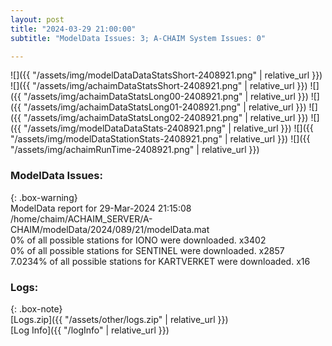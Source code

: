 ```yaml
---
layout: post
title: "2024-03-29 21:00:00"
subtitle: "ModelData Issues: 3; A-CHAIM System Issues: 0"

---
```


![]({{ "/assets/img/modelDataDataStatsShort-2408921.png" | relative_url }})
![]({{ "/assets/img/achaimDataStatsShort-2408921.png" | relative_url }})
![]({{ "/assets/img/achaimDataStatsLong00-2408921.png" | relative_url }})
![]({{ "/assets/img/achaimDataStatsLong01-2408921.png" | relative_url }})
![]({{ "/assets/img/achaimDataStatsLong02-2408921.png" | relative_url }})
![]({{ "/assets/img/modelDataDataStats-2408921.png" | relative_url }})
![]({{ "/assets/img/modelDataStationStats-2408921.png" | relative_url }})
![]({{ "/assets/img/achaimRunTime-2408921.png" | relative_url }})


### ModelData Issues:  
  
{: .box-warning}  
 ModelData report for 29-Mar-2024 21:15:08   
 /home/chaim/ACHAIM_SERVER/A-CHAIM/modelData/2024/089/21/modelData.mat   
 0% of all possible stations for IONO were downloaded. x3402   
 0% of all possible stations for SENTINEL were downloaded. x2857   
 7.0234% of all possible stations for KARTVERKET were downloaded. x16   
  


### Logs:  
  
{: .box-note}  
[Logs.zip]({{ "/assets/other/logs.zip" | relative_url }})  
[Log Info]({{ "/logInfo" | relative_url }})  
